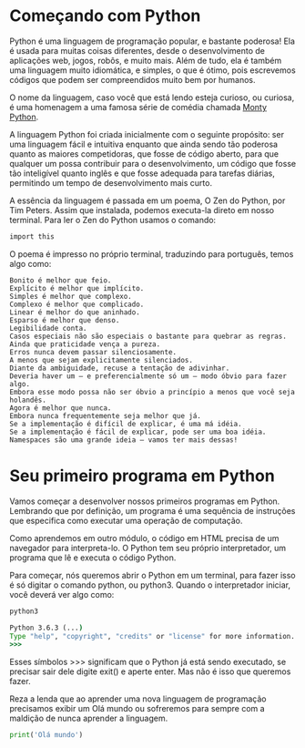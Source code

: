 # Começando com Python

Python é uma linguagem de programação popular, e bastante poderosa! Ela é usada para muitas coisas diferentes, desde o desenvolvimento de aplicações web, jogos, robôs, e muito mais. Além de tudo, ela é também uma linguagem muito idiomática, e simples, o que é ótimo, pois escrevemos códigos que podem ser compreendidos muito bem por humanos.

O nome da linguagem, caso você que está lendo esteja curioso, ou curiosa, é uma homenagem a uma famosa série de comédia chamada [Monty Python](https://pt.wikipedia.org/wiki/Monty_Python%27s_Flying_Circus).

A linguagem Python foi criada inicialmente com o seguinte propósito: ser uma linguagem fácil e intuitiva enquanto que ainda sendo tão poderosa quanto as maiores competidoras, que fosse de código aberto, para que qualquer um possa contribuir para o desenvolvimento, um código que fosse tão inteligível quanto inglês e que fosse adequada para tarefas diárias, permitindo um tempo de desenvolvimento mais curto.

A essência da linguagem é passada em um poema, O Zen do Python, por Tim Peters. Assim que instalada, podemos executa-la direto em nosso terminal. Para ler o Zen do Python usamos o comando:

```bash
import this
```

O poema é impresso no próprio terminal, traduzindo para português, temos algo como:

```
Bonito é melhor que feio.
Explícito é melhor que implícito.
Simples é melhor que complexo.
Complexo é melhor que complicado.
Linear é melhor do que aninhado.
Esparso é melhor que denso.
Legibilidade conta.
Casos especiais não são especiais o bastante para quebrar as regras.
Ainda que praticidade vença a pureza.
Erros nunca devem passar silenciosamente.
A menos que sejam explicitamente silenciados.
Diante da ambiguidade, recuse a tentação de adivinhar.
Deveria haver um — e preferencialmente só um — modo óbvio para fazer algo.
Embora esse modo possa não ser óbvio a princípio a menos que você seja holandês.
Agora é melhor que nunca.
Embora nunca frequentemente seja melhor que já.
Se a implementação é difícil de explicar, é uma má idéia.
Se a implementação é fácil de explicar, pode ser uma boa idéia.
Namespaces são uma grande ideia — vamos ter mais dessas!
```
# Seu primeiro programa em Python

Vamos começar a desenvolver nossos primeiros programas em Python. Lembrando que por definição, um programa é uma sequência de instruções que especifica como executar uma operação de computação.

Como aprendemos em outro módulo, o código em HTML precisa de um navegador para interpreta-lo. O Python tem seu próprio interpretador, um programa que lê e executa o código Python.

Para começar, nós queremos abrir o Python em um terminal, para fazer isso é só digitar o comando python, ou python3. Quando o interpretador iniciar, você deverá ver algo como:

```cmd
python3
```

```cmd
Python 3.6.3 (...)
Type "help", "copyright", "credits" or "license" for more information.
>>>
```

Esses símbolos >>> significam que o Python já está sendo executado, se precisar sair dele digite exit() e aperte enter. Mas não é isso que queremos fazer.

Reza a lenda que ao aprender uma nova linguagem de programação precisamos exibir um Olá mundo ou sofreremos para sempre com a maldição de nunca aprender a linguagem.

```python
print('Olá mundo')
```

